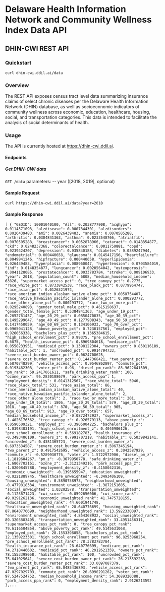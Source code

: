 # Delaware Health Information Network and Community Wellness Index Data API
## DHIN-CWI REST API
### Quickstart

`curl dhin-cwi.ddil.ai/data`

### Overview
The REST API exposes census tract level data summarizing insurance claims of select chronic diseases per the Delaware Health Information Network (DHIN) database, 
as well as socioeconomic indicators of community wellness across economic, education, healthcare, housing, social, and transportation categories. 
This data is intended to facilitate the analysis of social determinants of health.

### Usage
The API is currently hosted at https://dhin-cwi.ddil.ai.

#### Endpoints
##### Get DHIN-CWI data 
`GET /data` 
parameters:
-- year ([2018, 2019], optional)

#### Sample Request

`curl https://dhin-cwi.ddil.ai/data?year=2018`

#### Sample Response
`[
{
"GEOID": 10001040100,
"All": 0.2038777908,
"acqhypo": 0.0114571093,
"alzdisease": 0.0007344301,
"alzdisorders": 0.0026439483,
"ami": 0.0026439483,
"anemia": 0.0070505288,
"arthritis": 0.0384841363,
"asthma": 0.0233548766,
"atrialfib": 0.0070505288,
"breastcancer": 0.0052878966,
"cataract": 0.0148354877,
"ckd": 0.0248237368,
"colorectalcancer": 0.0011750881,
"copd": 0.0239424207,
"depression": 0.035840188,
"diabetes": 0.0389247944,
"endometrial": 0.000440658,
"glaucoma": 0.0145417156,
"heartfailure": 0.0049941246,
"hipfracture": 0.000440658,
"hyperlipidemia": 0.026439483,
"hyperplasia": 0.008960047,
"hypertension": 0.0703584019,
"ihd": 0.0148354877,
"lungcancer": 0.0020564042,
"osteoporosis": 0.0041128085,
"prostatecancer": 0.0033783784,
"stroke": 0.009106933,
"year": 2018,
"population_count": 6808,
"median_household_income": 63826,
"supermarket_access_pct": 0,
"tree_canopy_pct": 0.2775,
"race_white_pct": 0.8733842538,
"race_black_pct": 0.0779964747,
"race_asian_pct": 0.0126321974,
"race_american_indian_alaskan_native_alone_pct": 0.0058754407,
"race_native_hawaiian_pacific_islander_alone_pct": 0.000293772,
"race_other_alone_pct": 0.000293772,
"race_two_or_more_pct": 0.0295240893,
"gender_total_male_pct": 0.4615158637,
"gender_total_female_pct": 0.5384841363,
"age_under_19_pct": 0.2652761457,
"age_20_29_pct": 0.0850470035,
"age_30_39_pct": 0.1495299647,
"age_40_49_pct": 0.1277908343,
"age_50_59_pct": 0.1417450059,
"age_60_69_pct": 0.134106933,
"age_70_over_pct": 0.0965041128,
"above_poverty_pct": 0.7230157561,
"employed_pct": 0.926056338,
"bachelors_plus_pct": 0.1365384615,
"high_school_enrollment_pct": 0.99375,
"pre_school_enrollment_pct": 0.6875,
"health_insurance_pct": 0.8969804618,
"medicare_pct": 0.0558233951,
"medicaid_pct": 0.1398122304,
"owners_pct": 0.850116189,
"habitable_pct": 1,
"uncrowded_pct": 0.9914794733,
"severe_cost_burden_owner_pct": 0.0624708625,
"severe_cost_burden_renter_pct": 0.1447368421,
"two_parent_pct": 0.6870748299,
"vehicle_access_pct": 0.9546862897,
"commute_pct": 0.0193462308,
"voter_pct": 0.96,
"diesel_pm_rank": 83.9622641509,
"pm_rank": 59.2417061611,
"safe_drinking_water_rank": 100,
"ozone_rank": 95.2830188679,
"park_access_ppa": 1,
"employment_density": 0.0141312567,
"race_white_total": 5946,
"race_black_total": 531,
"race_asian_total": 86,
"race_american_indian_alaskan_native_alone_total": 40,
"race_native_hawaiian_pacific_islander_alone_total": 2,
"race_other_alone_total": 2,
"race_two_or_more_total": 201,
"age_under_19_total": 1806,
"age_20_29_total": 579,
"age_30_39_total": 1018,
"age_40_49_total": 870,
"age_50_59_total": 965,
"age_60_69_total": 913,
"age_70_over_total": 657,
"median_household_income_z": -0.0872472937,
"supermarket_access_z": -1.4026176362,
"tree_canopy_z": 0.926579113,
"above_poverty_z": 0.0590509321,
"employed_z": -0.3905004225,
"bachelors_plus_z": -1.0398403191,
"high_school_enrollment_z": 0.4040906126,
"pre_school_enrollment_z": 0.569182783,
"health_insurance_z": -0.3493406109,
"owners_z": 0.7991707218,
"habitable_z": 0.5039842141,
"uncrowded_z": 0.4381365723,
"severe_cost_burden_owner_z": 0.6973534587,
"severe_cost_burden_renter_z": 0.5067345194,
"two_parent_z": 0.4917542695,
"vehicle_access_z": 0.3042587929,
"commute_z": -0.5289930776,
"voter_z": 1.5722972906,
"diesel_pm_z": -1.1819604267,
"pm_z": -0.3679950778,
"safe_drinking_water_z": -1.6867702161,
"ozone_z": -2.3121349216,
"park_access_ppa_z": -1.0200845788,
"employment_density_z": -0.4158042316,
"economic_unweighted": -0.1395655947,
"education_unweighted": -0.0221889745,
"healthcare_unweighted": -0.3493406109,
"housing_unweighted": 0.5890758973,
"neighborhood_unweighted": -0.4779818334,
"environment_unweighted": -1.3872151605,
"social_unweighted": 1.03202578,
"transportation_unweighted": -0.1123671423,
"cwi_score": -0.0592656006,
"cwi_score_rank": 49.0291262136,
"economic_unweighted_rank": 41.7475728155,
"education_unweighted_rank": 44.6601941748,
"healthcare_unweighted_rank": 28.640776699,
"housing_unweighted_rank": 87.8640776699,
"neighborhood_unweighted_rank": 13.5922330097,
"environment_unweighted_rank": 4.854368932,
"social_unweighted_rank": 89.3203883495,
"transportation_unweighted_rank": 33.4951456311,
"supermarket_access_pct_rank": 0,
"tree_canopy_pct_rank": 79.6116504854,
"above_poverty_pct_rank": 49.5145631068,
"employed_pct_rank": 28.1553398058,
"bachelors_plus_pct_rank": 12.1359223301,
"high_school_enrollment_pct_rank": 96.8253968254,
"pre_school_enrollment_pct_rank": 78.3783783784,
"health_insurance_pct_rank": 28.640776699,
"medicare_pct_rank": 74.2718446602,
"medicaid_pct_rank": 40.2912621359,
"owners_pct_rank": 78.1553398058,
"habitable_pct_rank": 100,
"uncrowded_pct_rank": 75.641025641,
"severe_cost_burden_owner_pct_rank": 26.213592233,
"severe_cost_burden_renter_pct_rank": 33.0097087379,
"two_parent_pct_rank": 65.0485436893,
"vehicle_access_pct_rank": 47.0297029703,
"commute_pct_rank": 26.6990291262,
"voter_pct_rank": 97.5247524752,
"median_household_income_rank": 54.3689320388,
"park_access_ppa_rank": 0,
"employment_density_rank": 2.9126213592
},...`
<!---
### Data Dictionary
<ul>
<li>GEOID - Census Tract Code</li>
<li>All - Proportion of insured population that filed a claim related to one of the DHIN major disease categories within the census tract<li>
<li>acqhypo -
<li>alzdisease - Proportion of all claims related to alzhiemer disease
<li>alzdisorders - Proportion of all claims related to alzhiemer disorder
ami - Proportion of all claims related to AMI
anemia - Proportion of all claims related to anemia
arthritis - Proportion of all claims related to artritis
asthma - Proportion of all claims related to asthma
atrialfib - Proportion of all claims related to atrialfib
breastcancer - Proportion of all claims related to breast cancer 
cataract - Proportion of all claims related to cataract
ckd: Proportion of all claims related to ckd
colorectalcancer - Proportion of all claims related to colorectal cancer
copd - Proportion of all claims related to copd
depression - Proportion of all claims related to depression
diabetes - Proportion of all claims related to diabetes
endometrial - Proportion of all claims related to endometrial
glaucoma - Proportion of all claims related glaucoma
heartfailure - Proportion of all claims related to heart failure
hipfracture - Proportion of all claims related to hip fracture
hyperlipidemia - Proportion of all claims related to hyperlipidemia
hyperplasia - Proportion of all claims related to hyperplasia
hypertension - Proportion of all claims related to hypertension
ihd - Proportion of all claims related to IHD
lungcancer - Proportion of all claims related to lung cancer
osteoporosis - Proportion of all claims related to osteoporosis
prostatecancer - Proportion of all claims related to prostate cancer
stroke - Proportion of all claims related to stroke
year - Calendar year period of data collection
population_count - Total census tract population
median_household_income - Census tract median household income (USD)
"supermarket_access_pct": 0,
"tree_canopy_pct": 0.109,
race_white_pct - Percentage of census tract population identifying racially as White
race_black_pct - Percentage of census tract population  identifying as Black
race_asian_pct - Percentage of census tract population racially identifying as Asian
race_american_indian_alaskan_native_alone_pct - Percentage of census tract population racially identifying as American Indian and/or Alaskan Native
race_native_hawaiian_pacific_islander_alone_pct - Percentage of census tract population identifying as solely Native Hawaiian and/or Pacific Islander
race_other_alone_pct - Percentage of census tract population identifying as "Other
race_two_or_more_pct": 0.0516088592,
"gender_total_male_pct": 0.510865023,
"gender_total_female_pct": 0.489134977,
"age_under_19_pct": 0.2672377768,
"age_20_29_pct": 0.1259924781,
"age_30_39_pct": 0.1671541997,
"age_40_49_pct": 0.1291266193,
"age_50_59_pct": 0.1391558713,
"age_60_69_pct": 0.0942331801,
"age_70_over_pct": 0.0770998746,
"above_poverty_pct": 0.7059072623,
"employed_pct": 0.9323308271,
"bachelors_plus_pct": 0.2238037553,
"high_school_enrollment_pct": 1,
"pre_school_enrollment_pct": 0.6781609195,
"health_insurance_pct": 0.9111334675,
"medicare_pct": 0.0667337357,
"medicaid_pct": 0.1961770624,
"owners_pct": 0.6352941176,
"habitable_pct": 1,
"uncrowded_pct": 0.9877005348,
"severe_cost_burden_owner_pct": 0.1356589147,
"severe_cost_burden_renter_pct": 0.2323943662,
"two_parent_pct": 0.5381818182,
"vehicle_access_pct": 0.9657754011,
"commute_pct": 0.0234052318,
"voter_pct": 0.13,
"diesel_pm_rank": 77.358490566,
"pm_rank": 81.0426540284,
"safe_drinking_water_rank": 100,
"ozone_rank": 81.1320754717,
"park_access_ppa": 5,
"employment_density": 1.4384488735,
"race_white_total": 3456,
"race_black_total": 1004,
"race_asian_total": 24,
"race_american_indian_alaskan_native_alone_total": 17,
"race_native_hawaiian_pacific_islander_alone_total": 0,
"race_other_alone_total": 38,
"race_two_or_more_total": 247,
"age_under_19_total": 1279,
"age_20_29_total": 603,
"age_30_39_total": 800,
"age_40_49_total": 618,
"age_50_59_total": 666,
"age_60_69_total": 451,
"age_70_over_total": 369,
"median_household_income_z": -0.5813788125,
"supermarket_access_z": -1.4026176362,
"tree_canopy_z": -0.7137432898,
"above_poverty_z": -0.055547572,
"employed_z": -0.2003124619,
"bachelors_plus_z": -0.5011067587,
"high_school_enrollment_z": 0.483717755,
"pre_school_enrollment_z": 0.5371756973,
"health_insurance_z": -0.0715844139,
"owners_z": -0.286179733,
"habitable_z": 0.5039842141,
<li>uncrowded_z": 0.2271553349,
<li>severe_cost_burden_owner_z": -0.9568161547,
<li>severe_cost_burden_renter_z": -0.2794991492,
<li>two_parent_z": -0.2813132373,
<li>vehicle_access_z": 0.4290288412,
<li>commute_z": -0.4844479942,
<li>voter_z": -1.3339576583,
<li>diesel_pm_z": -0.9580832165,
<li>pm_z": -1.1009064207,
<li>safe_drinking_water_z": -1.6867702161,
<li>ozone_z": -1.899905647,
<li>park_access_ppa_z": 2.1106871439,
<li>employment_density_z": -0.1736185698,
<li>economic_unweighted": -0.2790796155,
<li>education_unweighted": 0.1732622312,
<li>healthcare_unweighted": -0.0715844139,
<li>housing_unweighted": -0.1582710976,
<li>neighborhood_unweighted": -0.044823088,
<li>environment_unweighted": -1.4114163751,
<li>social_unweighted": -0.8076354478,
<li>transportation_unweighted": -0.0277095765,
<li>cwi_score": -0.2272321714,
<li>cwi_score_rank": 32.5242718447,
<li>economic_unweighted_rank": 35.4368932039,
<li>education_unweighted_rank": 60.1941747573,
<li>healthcare_unweighted_rank": 37.3786407767,
<li>housing_unweighted_rank": 33.4951456311,
<li>neighborhood_unweighted_rank": 48.5436893204,
<li>environment_unweighted_rank": 3.3980582524,
<li>social_unweighted_rank": 14.5631067961,
<li>transportation_unweighted_rank": 46.1165048544,
<li>supermarket_access_pct_rank": 0,
<li>tree_canopy_pct_rank": 26.213592233,
<li>above_poverty_pct_rank": 44.6601941748,
<li>employed_pct_rank": 38.3495145631,
<li>bachelors_plus_pct_rank": 36.8932038835,
<li>high_school_enrollment_pct_rank": 100,
<li>pre_school_enrollment_pct_rank": 77.8378378378,
<li>health_insurance_pct_rank": 37.3786407767,
<li>medicare_pct_rank": 81.5533980583,
<li>"medicaid_pct_rank": 66.5048543689,
<li>"owners_pct_rank": 31.5533980583,
<li>habitable_pct_rank": 100,
<li>uncrowded_pct_rank": 62.1794871795,
<li>"severe_cost_burden_owner_pct_rank": 84.9514563107,
<li>"severe_cost_burden_renter_pct_rank": 64.5631067961,
<li>"two_parent_pct_rank": 34.9514563107,
<li>"vehicle_access_pct_rank": 60.396039604,
<li>"commute_pct_rank": 33.0097087379,
<li>"voter_pct_rank": 9.4059405941,
<li>"median_household_income_rank": 30.5825242718,
<li>"park_access_ppa_rank": 100,
<li>"employment_density_rank": 53.3980582524
</ul>
-->
